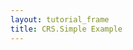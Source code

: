 ```yaml
---
layout: tutorial_frame
title: CRS.Simple Example
---
```

<script type="module">
	import L, {Map, CRS, ImageOverlay} from 'leaflet';

	const map = new Map('map', {
		crs: CRS.Simple
	});

	const bounds = [[0, 0], [1000, 1000]];
	const image = new ImageOverlay('uqm_map_full.png', bounds).addTo(map);

	map.fitBounds(bounds);

	globalThis.L = L; // only for debugging in the developer console
	globalThis.map = map; // only for debugging in the developer console
</script>

